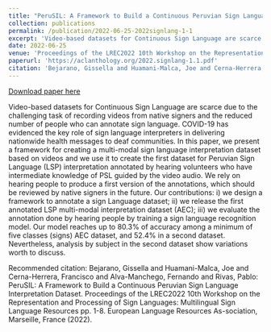 ```yaml
---
title: "PeruSIL: A Framework to Build a Continuous Peruvian Sign Language Interpretation Dataset"
collection: publications
permalink: /publication/2022-06-25-2022signlang-1-1
excerpt: 'Video-based datasets for Continuous Sign Language are scarce due to the challenging task of recording videos from native signers and the reduced number of people who can annotate sign language. COVID-19 has evidenced the key role of sign language interpreters in delivering nationwide health messages to deaf communities. In this paper, we present a framework for creating a multi-modal sign language interpretation dataset based on videos and we use it to create the first dataset for Peruvian Sign Language (LSP) interpretation annotated by hearing volunteers who have intermediate knowledge of PSL guided by the video audio. We rely on hearing people to produce a first version of the annotations, which should be reviewed by native signers in the future. Our contributions: i) we design a framework to annotate a sign Language dataset; ii) we release the first annotated LSP multi-modal interpretation dataset (AEC); iii) we evaluate the annotation done by hearing people by training a sign language recognition model. Our model reaches up to 80.3% of accuracy among a minimum of five classes (signs) AEC dataset, and 52.4% in a second dataset. Nevertheless, analysis by subject in the second dataset show variations worth to discuss.'
date: 2022-06-25
venue: 'Proceedings of the LREC2022 10th Workshop on the Representation and Processing of Sign Languages: Multilingual Sign Language Resources'
paperurl: 'https://aclanthology.org/2022.signlang-1.1.pdf'
citation: 'Bejarano, Gissella and Huamani-Malca, Joe and Cerna-Herrera, Francisco and Alva-Manchego, Fernando and Rivas, Pablo: PeruSIL: A Framework to Build a Continuous Peruvian Sign Language Interpretation Dataset. Proceedings of the LREC2022 10th Workshop on the Representation and Processing of Sign Languages: Multilingual Sign Language Resources pp. 1-8. European Language Resources As-sociation, Marseille, France (2022).'
---
```


<a href='https://aclanthology.org/2022.signlang-1.1.pdf'>Download paper here</a>

Video-based datasets for Continuous Sign Language are scarce due to the challenging task of recording videos from native signers and the reduced number of people who can annotate sign language. COVID-19 has evidenced the key role of sign language interpreters in delivering nationwide health messages to deaf communities. In this paper, we present a framework for creating a multi-modal sign language interpretation dataset based on videos and we use it to create the first dataset for Peruvian Sign Language (LSP) interpretation annotated by hearing volunteers who have intermediate knowledge of PSL guided by the video audio. We rely on hearing people to produce a first version of the annotations, which should be reviewed by native signers in the future. Our contributions: i) we design a framework to annotate a sign Language dataset; ii) we release the first annotated LSP multi-modal interpretation dataset (AEC); iii) we evaluate the annotation done by hearing people by training a sign language recognition model. Our model reaches up to 80.3% of accuracy among a minimum of five classes (signs) AEC dataset, and 52.4% in a second dataset. Nevertheless, analysis by subject in the second dataset show variations worth to discuss.

Recommended citation: Bejarano, Gissella and Huamani-Malca, Joe and Cerna-Herrera, Francisco and Alva-Manchego, Fernando and Rivas, Pablo: PeruSIL: A Framework to Build a Continuous Peruvian Sign Language Interpretation Dataset. Proceedings of the LREC2022 10th Workshop on the Representation and Processing of Sign Languages: Multilingual Sign Language Resources pp. 1-8. European Language Resources As-sociation, Marseille, France (2022).